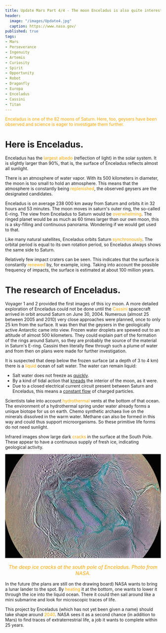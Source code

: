 ```yaml
---
title: Update Mars Part 4/4 - The moon Enceladus is also quite interesting.
header:
  image: "/images/Update4.jpg"
  caption: https://www.nasa.gov/
published: true
tags:
- Mars
- Perseverance
- Ingenuity
- Artemis
- Curiosity
- Spirit
- Opportunity
- Robot
- Dragonfly
- Europa
- Enceladus
- Cassini
- Titan
---
```


<span style="color: orange;">Enceladus is one of the 82 moons of Saturn. Here, too, geysers have been observed and science is eager to investigate them further.</span>

# Here is Enceladus.

Enceladus has the <span style="color: orange;">largest albedo</span> (reflection of light) in the solar system. It is slightly larger than 90%, that is, the surface of Enceladus reflects almost all sunlight. 

There is an atmosphere of water vapor. With its 500 kilometers in diameter, the moon is too small to hold an atmosphere. This means that the atmosphere is constantly being <span style="color: orange;">replenished</span>, the observed geysers are the designated candidates.

Enceladus is on average 238 000 km away from Saturn and orbits it in 32 hours and 53 minutes. The moon moves in saturn's outer ring, the so-called E-ring. The view from Enceladus to Saturn would be <span style="color: orange;">overwhelming</span>. The ringed planet would be as much as 60 times larger than our own moon, this is a sky-filling and continuous panorama. Wondering if we would get used to that.

Like many natural satellites, Enceladus orbits Saturn <span style="color: orange;">synchronously</span>. The orbital period is equal to its own rotation period, so Enceladus always shows the same side to Saturn.

Relatively few impact craters can be seen. This indicates that the surface is constantly <span style="color: orange;">renewed</span> by, for example, icing. Taking into account the possible frequency of impacts, the surface is estimated at about 100 million years.

# The research of Enceladus.

Voyager 1 and 2 provided the first images of this icy moon. A more detailed exploration of Enceladus could not be done until the <span style="color: orange;">Cassini</span> spacecraft arrived in orbit around Saturn on June 30, 2004. Numerous (almost 25 between 2005 and 2010) very close approaches were planned, once to only 25 km from the surface. It was then that the geysers in the geologically active Antarctic came into view. Frozen water droplets are spewed out to an altitude of almost 500 kilometers. They could explain part of the formation of the rings around Saturn, so they are probably the source of the material in Saturn's E-ring. Cassini then literally flew through such a plume of water and from then on plans were made for further investigation.

It is suspected that deep below the frozen surface (at a depth of 3 to 4 km) there is a <span style="color: orange;">liquid</span> ocean of salt water. The water can remain liquid:
* Salt water does not freeze as <u>quickly</u>.
* By a kind of tidal action that <u>kneads</u> the interior of the moon, as it were.
* Due to a closed electrical current circuit present between Saturn and Enceladus, this means a <u>constant flow</u> of charged particles.

Scientists take into account <span style="color: orange;">hydrothermal</span> vents at the bottom of that ocean. The environment of a hydrothermal spring under water already forms a unique biotope for us on earth. Chemo synthetic archaea live on the minerals dissolved in the warm water. Methane can also be formed in this way and could thus support microorganisms. So these primitive life forms do not need sunlight.

Infrared images show large dark <span style="color: orange;">cracks</span> in the surface at the South Pole. These appear to have a continuous supply of fresh ice, indicating geological activity. 

<div align="center"><img src="/images/Enceladus.jpg" alt="" width="" height=""></div>

<p style="text-align: center; font-size: 12pt;"><span style="color: orange;"><i>The deep ice cracks at the south pole of Enceladus. Photo from NASA.</i></span></p>

In the future (the plans are still on the drawing board) NASA wants to bring a lunar lander to the spot. By <span style="color: orange;">heating</span> it at the bottom, one wants to lower it through the ice into the liquid ocean. There it could then sail around like a mini submarine and look for microscopic traces of life. 

This project by Enceladus (which has not yet been given a name) should take shape around <span style="color: orange;">2040</span>. NASA sees it as a second chance (in addition to Mars) to find traces of extraterrestrial life, a job it wants to complete within 25 years.
